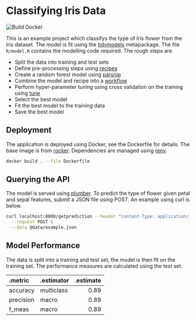 
<!-- README.md is generated from README.Rmd. Please edit that file -->

# Classifying Iris Data

![Build
Docker](https://github.com/jonnylaw/iris/workflows/Build%20Docker/badge.svg)

This is an example project which classifys the type of Iris flower from
the Iris dataset. The model is fit using the
[tidymodels](https://github.com/tidymodels/tidymodels) metapackage. The
file `R/model.R` contains the modelling code required. The rough steps
are

  - Split the data into training and test sets
  - Define pre-processing steps using
    [recipes](https://tidymodels.github.io/recipes/)
  - Create a random forest model using
    [parsnip](https://tidymodels.github.io/parsnip/)
  - Combine the model and recipe into a
    [workflow](https://tidymodels.github.io/workflows/)
  - Perform hyper-parameter tuning using cross validation on the
    training using [tune](https://tidymodels.github.io/tune/)
  - Select the best model
  - Fit the best model to the training data
  - Save the best model

## Deployment

The application is deployed using Docker, see the Dockerfile for
details. The base image is from
[rocker](https://hub.docker.com/u/rocker). Dependencies are managed
using [renv](https://rstudio.github.io/renv/).

``` bash
docker build . --file Dockerfile
```

## Querying the API

The model is served using [plumber](https://www.rplumber.io/). To
predict the type of flower given petal and sepal features, submit a JSON
file using POST. An example using curl is
below.

``` bash
curl localhost:8000/getprediction --header "Content-Type: application/json" \
  --request POST \
  --data @data/example.json
```

## Model Performance

The data is split into a training and test set, the model is then fit on
the training set. The performance measures are calculated using the test
set.

| .metric   | .estimator | .estimate |
| :-------- | :--------- | --------: |
| accuracy  | multiclass |      0.89 |
| precision | macro      |      0.89 |
| f\_meas   | macro      |      0.89 |
